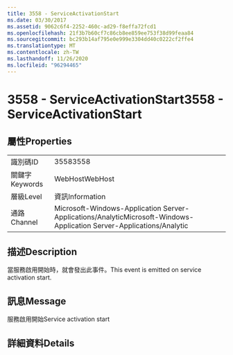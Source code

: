 ```yaml
---
title: 3558 - ServiceActivationStart
ms.date: 03/30/2017
ms.assetid: 9062c6f4-2252-460c-ad29-f8effa72fcd1
ms.openlocfilehash: 21f3b7b60cf7c86cb8ee859ee753f38d99feaa84
ms.sourcegitcommit: bc293b14af795e0e999e3304dd40c0222cf2ffe4
ms.translationtype: MT
ms.contentlocale: zh-TW
ms.lasthandoff: 11/26/2020
ms.locfileid: "96294465"
---
```

# <a name="3558---serviceactivationstart"></a><span data-ttu-id="9ea6d-102">3558 - ServiceActivationStart</span><span class="sxs-lookup"><span data-stu-id="9ea6d-102">3558 - ServiceActivationStart</span></span>

## <a name="properties"></a><span data-ttu-id="9ea6d-103">屬性</span><span class="sxs-lookup"><span data-stu-id="9ea6d-103">Properties</span></span>  
  
|||  
|-|-|  
|<span data-ttu-id="9ea6d-104">識別碼</span><span class="sxs-lookup"><span data-stu-id="9ea6d-104">ID</span></span>|<span data-ttu-id="9ea6d-105">3558</span><span class="sxs-lookup"><span data-stu-id="9ea6d-105">3558</span></span>|  
|<span data-ttu-id="9ea6d-106">關鍵字</span><span class="sxs-lookup"><span data-stu-id="9ea6d-106">Keywords</span></span>|<span data-ttu-id="9ea6d-107">WebHost</span><span class="sxs-lookup"><span data-stu-id="9ea6d-107">WebHost</span></span>|  
|<span data-ttu-id="9ea6d-108">層級</span><span class="sxs-lookup"><span data-stu-id="9ea6d-108">Level</span></span>|<span data-ttu-id="9ea6d-109">資訊</span><span class="sxs-lookup"><span data-stu-id="9ea6d-109">Information</span></span>|  
|<span data-ttu-id="9ea6d-110">通路</span><span class="sxs-lookup"><span data-stu-id="9ea6d-110">Channel</span></span>|<span data-ttu-id="9ea6d-111">Microsoft-Windows-Application Server-Applications/Analytic</span><span class="sxs-lookup"><span data-stu-id="9ea6d-111">Microsoft-Windows-Application Server-Applications/Analytic</span></span>|  
  
## <a name="description"></a><span data-ttu-id="9ea6d-112">描述</span><span class="sxs-lookup"><span data-stu-id="9ea6d-112">Description</span></span>  

 <span data-ttu-id="9ea6d-113">當服務啟用開始時，就會發出此事件。</span><span class="sxs-lookup"><span data-stu-id="9ea6d-113">This event is emitted on service activation start.</span></span>  
  
## <a name="message"></a><span data-ttu-id="9ea6d-114">訊息</span><span class="sxs-lookup"><span data-stu-id="9ea6d-114">Message</span></span>  

 <span data-ttu-id="9ea6d-115">服務啟用開始</span><span class="sxs-lookup"><span data-stu-id="9ea6d-115">Service activation start</span></span>  
  
## <a name="details"></a><span data-ttu-id="9ea6d-116">詳細資料</span><span class="sxs-lookup"><span data-stu-id="9ea6d-116">Details</span></span>
